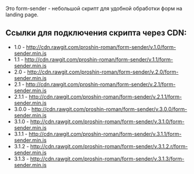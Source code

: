 Это form-sender - небольшой скрипт для удобной обработки форм на landing page.

## Ссылки для подключения скрипта через CDN:
* 1.0 - http://cdn.rawgit.com/proshin-roman/form-sender/v.1.0/form-sender.min.js
* 1.1 - http://cdn.rawgit.com/proshin-roman/form-sender/v.1.1/form-sender.min.js
* 2.0 - http://cdn.rawgit.com/proshin-roman/form-sender/v.2.0/form-sender.min.js
* 2.1 - http://cdn.rawgit.com/proshin-roman/form-sender/v.2.1/form-sender.min.js
* 2.1.1 - http://cdn.rawgit.com/proshin-roman/form-sender/v.2.1.1/form-sender.min.js
* 3.0.0 - http://cdn.rawgit.com/proshin-roman/form-sender/v.3.0.0/form-sender.min.js
* 3.1.0 - http://cdn.rawgit.com/proshin-roman/form-sender/v.3.1.0/form-sender.min.js
* 3.1.1 - http://cdn.rawgit.com/proshin-roman/form-sender/v.3.1.1/form-sender.min.js
* 3.1.2 - http://cdn.rawgit.com/proshin-roman/form-sender/v.3.1.2.r/form-sender.min.js
* 3.1.3 - http://cdn.rawgit.com/proshin-roman/form-sender/v.3.1.3/form-sender.min.js

